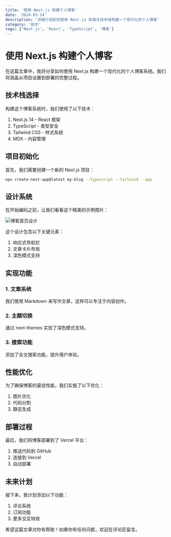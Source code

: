 ```yaml
---
title: '使用 Next.js 构建个人博客'
date: '2024-03-14'
description: '详细介绍如何使用 Next.js 和相关技术栈构建一个现代化的个人博客'
category: '技术'
tags: ['Next.js', 'React', 'TypeScript', '博客']
---
```


# 使用 Next.js 构建个人博客

在这篇文章中，我将分享如何使用 Next.js 构建一个现代化的个人博客系统。我们将涵盖从项目设置到部署的完整过程。

## 技术栈选择

构建这个博客系统时，我们使用了以下技术：

1. Next.js 14 - React 框架
2. TypeScript - 类型安全
3. Tailwind CSS - 样式系统
4. MDX - 内容管理

## 项目初始化

首先，我们需要创建一个新的 Next.js 项目：

```bash
npx create-next-app@latest my-blog --typescript --tailwind --app
```

## 设计系统

在开始编码之前，让我们看看这个精美的示例图片：

![博客首页设计](https://picsum.photos/800/400)

这个设计包含以下关键元素：

1. 响应式导航栏
2. 文章卡片布局
3. 深色模式支持

## 实现功能

### 1. 文章系统

我们使用 Markdown 来写作文章，这样可以专注于内容创作。

### 2. 主题切换

通过 next-themes 实现了深色模式支持。

### 3. 搜索功能

添加了全文搜索功能，提升用户体验。

## 性能优化

为了确保博客的最佳性能，我们实施了以下优化：

1. 图片优化
2. 代码分割
3. 静态生成

## 部署过程

最后，我们将博客部署到了 Vercel 平台：

1. 推送代码到 GitHub
2. 连接到 Vercel
3. 自动部署

## 未来计划

接下来，我计划添加以下功能：

1. 评论系统
2. 订阅功能
3. 更多交互特效

希望这篇文章对你有帮助！如果你有任何问题，欢迎在评论区留言。 